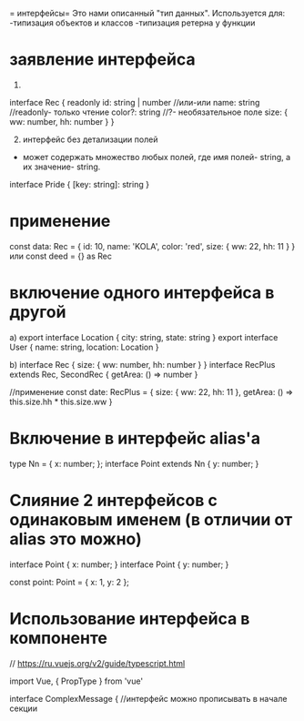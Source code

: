 = интерфейсы=
Это нами описанный "тип данных".
Используется для:
-типизация объектов и классов
-типизация ретерна у функции



# заявление интерфейса
1.
interface Rec {
  readonly id: string | number  //или-или
  name: string                  //readonly- только чтение
  color?: string                //?- необязательное поле
  size: {
    ww: number,
    hh: number
  }
}

2. интерфейс без детализации полей
- может содержать множество любых полей, где имя полей- string, а их значение- string.

interface Pride {
 [key: string]: string
}



# применение
const data: Rec = {
  id: 10,
  name: 'KOLA',
  color: 'red',
  size: {
    ww: 22,
    hh: 11
  }
}
или
const deed = {} as Rec



# включение одного интерфейса в другой
a)
export interface Location {
  city: string,
  state: string
}
export interface User {
  name: string,
  location: Location
}


b)
interface Rec {
  size: {
    ww: number,
    hh: number
  }
}
interface RecPlus extends Rec, SecondRec {
  getArea: () => number
}

//применение
const date: RecPlus = {
  size: {
    ww: 22,
    hh: 11
  },
  getArea: () => this.size.hh * this.size.ww
}



# Включение в интерфейс alias'a
type Nn = { x: number; };
interface Point extends Nn { y: number; }



# Слияние 2 интерфейсов с одинаковым именем (в отличии от alias это можно)
interface Point { x: number; }
interface Point { y: number; }

const point: Point = { x: 1, y: 2 };



# Использование интерфейса в компоненте
// https://ru.vuejs.org/v2/guide/typescript.html

import Vue, { PropType } from 'vue'

interface ComplexMessage {      //интерфейс можно прописывать в начале секции <script>.
  title: string,
  okMessage: string,
  cancelMessage: string
}

const Component = Vue.extend({
  props: {
    message: {
      type: Object as PropType<ComplexMessage>,
      required: true,
      validator (message: ComplexMessage) {
        return !!message.title;
      }
    }
  }
})










//===================
//заявление класса
interface IClock {   //интерфейс для class
  time: Date

  setTime(date: Date): void
}

//применение класса
class Clock implements IClock {
  time: Date = new Date()

  setTime(date: Date): void {
    this.time = date
  }
}


//===================
//заявление объекта с динамическими ключами
interface Style {
  [key: string]: string
}

//применение объекта с вольным названием и колличеством ключей
const css: Style = {
  col: 'red',
  border: '2px'
}












